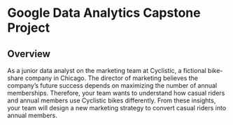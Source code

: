 # Google Data Analytics Capstone Project

## Overview

<p> As a junior data analyst on the marketing team at Cyclistic, a fictional bike-share company in Chicago. The director of marketing believes the
company’s future success depends on maximizing the number of annual memberships. Therefore, your team wants to understand how casual riders and
annual members use Cyclistic bikes di fferently. From these insights, your team will design a new marketing strategy to convert casual riders into
annual members. </p>
